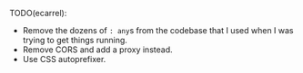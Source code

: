 TODO(ecarrel):
- Remove the dozens of `: any`s from the codebase that I used when I was trying to get things running.
- Remove CORS and add a proxy instead.
- Use CSS autoprefixer.